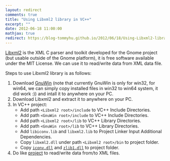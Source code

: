 ```yaml
---
layout: redirect
comments: true
title: "Using Libxml2 library in VC++"
excerpt: ""
date: 2012-06-18 11:00:00
mathjax: true
redirect: https://blog-tommyhu.github.io/2012/06/18/Using-Libxml2-library-in-VC/
---
```


[Libxml2](http://www.xmlsoft.org/) is the XML C parser and toolkit developed for the Gnome project (but usable outside of the Gnome platform), it is free software available under the MIT License. We can use it to read/write data from XML data file.

Steps to use Libxml2 library is as follows:
1. Download [GnuWin](http://gnuwin32.sourceforge.net/) (note that currently GnuWin is only for win32, for win64, we can simply copy installed files in win32 to win64 system, it did work :)) and intall it to anywhere on your PC.
2. Download Libxml2 and extract it to anywhere on your PC.
3. In VC\++ project:
    - Add path `<Libxml2 root>/include` to VC++ Include Directories.
    - Add path `<GnuWin root>/include` to VC++ Include Directories.
    - Add path `<Libxml2 root>/lib` to VC++ Library Directories.
    - Add path `<GnuWin root>/lib` to VC++ Library Directories.
    - Add `libiconv.lib` and `libxml2.lib` to Project Linker Input Additional Dependencies.
    - Copy `libxml2.dll` under path `<Libxml2 root>/bin` to project folder.
    - Copy [`iconv.dll`](https://bitbucket.org/herohuyongtao/using-libxml2-library-in-vs/src/tip/src/Opencv2.3.1/iconv.dll) and [`zlib1.dll`](https://bitbucket.org/herohuyongtao/using-libxml2-library-in-vs/src/tip/src/Opencv2.3.1/zlib1.dll) to project folder.
4. Do like [project](https://bitbucket.org/herohuyongtao/using-libxml2-library-in-vs) to read/write data from/to XML files.
